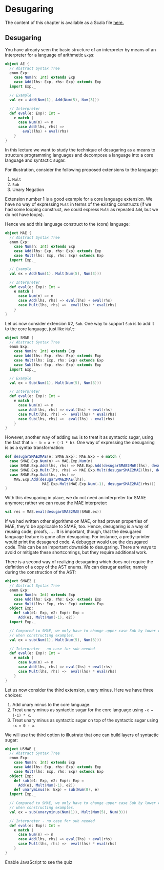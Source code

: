 # Desugaring

The content of this chapter is available as a Scala file [here.](./desugaring.scala)

## Desugaring

You have already seen the basic structure of an interpreter by means of an interpreter for a language of arithmetic `Exp`s:

```scala mdoc
object AE {
  // Abstract Syntax Tree
  enum Exp:
    case Num(n: Int) extends Exp
    case Add(lhs: Exp, rhs: Exp) extends Exp
  import Exp._

  // Example
  val ex = Add(Num(1), Add(Num(5), Num(3)))

  // Interpreter
  def eval(e: Exp): Int =
    e match {
      case Num(n) => n
      case Add(lhs, rhs) =>
        eval(lhs) + eval(rhs)
    }
}
```

In this lecture we want to study the technique of desugaring as a means to structure programming languages and decompose a language into
a core language and syntactic sugar.

For illustration, consider the following proposed extensions to the language:
  1. `Mult`
  2. `Sub`
  3. Unary Negation

Extension number 1 is a good example for a core language extension. We have no way of expressing `Mult` in terms of the existing constructs
(if we had some looping construct, we could express `Mult` as repeated `Add`, but we do not have loops).

Hence we add this language construct to the (core) language:

```scala mdoc
object MAE {
  // Abstract Syntax Tree
  enum Exp:
    case Num(n: Int) extends Exp
    case Add(lhs: Exp, rhs: Exp) extends Exp
    case Mult(lhs: Exp, rhs: Exp) extends Exp
  import Exp._

  // Example
  val ex = Add(Num(1), Mult(Num(5), Num(3)))

  // Interpreter
  def eval(e: Exp): Int =
    e match {
      case Num(n) => n
      case Add(lhs, rhs) => eval(lhs) + eval(rhs)
      case Mult(lhs, rhs) =>  eval(lhs) * eval(rhs)
    }
}
```

Let us now consider extension #2, `Sub`. One way to support `Sub` is to add it to the core language, just like `Mult`:

```scala mdoc
object SMAE {
  // Abstract Syntax Tree
  enum Exp:
    case Num(n: Int) extends Exp
    case Add(lhs: Exp, rhs: Exp) extends Exp
    case Mult(lhs: Exp, rhs: Exp) extends Exp
    case Sub(lhs: Exp, rhs: Exp) extends Exp
  import Exp._

  // Example
  val ex = Sub(Num(1), Mult(Num(5), Num(3)))

  // Interpreter
  def eval(e: Exp): Int =
    e match {
      case Num(n) => n
      case Add(lhs, rhs) => eval(lhs) + eval(rhs)
      case Mult(lhs, rhs) =>  eval(lhs) * eval(rhs)
      case Sub(lhs, rhs) =>  eval(lhs) - eval(rhs)
    }
}
```

However, another way of adding `Sub` is to treat it as syntactic sugar, using the fact that ``a - b = a + (-1 * b)``.
One way of expressing the desugaring is as a syntax transformation:

```scala mdoc
def desugarSMAE2MAE(e: SMAE.Exp): MAE.Exp = e match {
  case SMAE.Exp.Num(n) => MAE.Exp.Num(n)
  case SMAE.Exp.Add(lhs, rhs) => MAE.Exp.Add(desugarSMAE2MAE(lhs), desugarSMAE2MAE(rhs))
  case SMAE.Exp.Mult(lhs, rhs) => MAE.Exp.Mult(desugarSMAE2MAE(lhs), desugarSMAE2MAE(rhs))
  case SMAE.Exp.Sub(lhs, rhs) =>
    MAE.Exp.Add(desugarSMAE2MAE(lhs),
                 MAE.Exp.Mult(MAE.Exp.Num(-1), desugarSMAE2MAE(rhs)))
}
```

With this desugaring in place, we do not need an interpreter for SMAE anymore; rather we can reuse the MAE interpreter:

```scala mdoc
val res = MAE.eval(desugarSMAE2MAE(SMAE.ex))
```

If we had written other algorithms on MAE, or had proven properties of MAE, they'd be applicable to SMAE, too. Hence, desugaring is a way
of reusing code, proofs, ... . It is important, though, that the desugared language feature is gone after desugaring. For instance,
a pretty-printer would print the desugared code. A debugger would use the desugared code. This can be an important downside to desugaring.
There are ways to avoid or mitigate these shortcomings, but they require additional work.

There is a second way of realizing desugaring which does not require the definition of a copy of the AST enums.
We can desugar earlier, namely during the construction of the AST:

```scala mdoc
object SMAE2 {
  // Abstract Syntax Tree
  enum Exp:
    case Num(n: Int) extends Exp
    case Add(lhs: Exp, rhs: Exp) extends Exp
    case Mult(lhs: Exp, rhs: Exp) extends Exp
  object Exp:
    def sub(e1: Exp, e2: Exp): Exp =
      Add(e1, Mult(Num(-1), e2))
  import Exp._

  // Compared to SMAE, we only have to change upper case Sub by lower case sub
  // when constructing examples.
  val ex = sub(Num(1), Mult(Num(5), Num(3)))

  // Interpreter - no case for sub needed
  def eval(e: Exp): Int =
    e match {
      case Num(n) => n
      case Add(lhs, rhs) => eval(lhs) + eval(rhs)
      case Mult(lhs, rhs) =>  eval(lhs) * eval(rhs)
    }
}
```

Let us now consider the third extension, unary minus. Here we have three choices:

 1. Add unary minus to the core language.
 2. Treat unary minus as syntactic sugar for the core language using  ``-x = (-1) * x``.
 3. Treat unary minus as syntactic sugar on top of the syntactic sugar using ``-x = 0 - x``.

We will use the third option to illustrate that one can build layers of syntactic sugar:

```scala mdoc
object USMAE {
  // Abstract Syntax Tree
  enum Exp:
    case Num(n: Int) extends Exp
    case Add(lhs: Exp, rhs: Exp) extends Exp
    case Mult(lhs: Exp, rhs: Exp) extends Exp
  object Exp:
    def sub(e1: Exp, e2: Exp): Exp =
      Add(e1, Mult(Num(-1), e2))
    def unaryminus(e: Exp) = sub(Num(0), e)
  import Exp._

  // Compared to SMAE, we only have to change upper case Sub by lower case sub
  // when constructing examples.
  val ex = sub(unaryminus(Num(1)), Mult(Num(5), Num(3)))

  // Interpreter - no case for sub needed
  def eval(e: Exp): Int =
    e match {
      case Num(n) => n
      case Add(lhs, rhs) => eval(lhs) + eval(rhs)
      case Mult(lhs, rhs) =>  eval(lhs) * eval(rhs)
    }
}
```

<!-- prevent questionnaire from showing up if there is no javascript enabled-->
<noscript><style>questionnaire { display: none; }</style></noscript>
<!-- warning for user - feel free to leave out or customize -->
<noscript><div>Enable JavaScript to see the quiz</div></noscript>

<questionnaire language="en">
  <question type="singlechoice">
    What is the result of desugaring the following expression in the language USMAE?
    <pre><code class="language-scala">
  sub(unaryminus(Num(1)), Num(7))
    </code></pre>
    <distractor>
      <pre><code class="language-scala">
  sub(unaryminus(Num(1)), Num(7))
      </code></pre>
      <explanation>No desugaring was applied.</explanation>
    </distractor>
    <distractor>
      <pre><code class="language-scala">
  Num(-8)
      </code></pre>
      <explanation>Desugaring does not mean evaluation.</explanation>
    </distractor>
    <distractor>
      <pre><code class="language-scala">
  sub(sub(Num(0), Num(1)), Num(7))
      </code></pre>
      <explanation><code>sub</code> has to be desugared, too.</explanation>
    </distractor>
    <solution>
      <pre><code class="language-scala">
  Add(Add(Num(0), Mult(Num(-1), Num(1))),
      Mult(Num(-1), Num(7)))
      </code></pre>
    </solution>
  </question>
</questionnaire>
